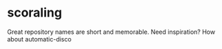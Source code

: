 # scoraling
Great repository names are short and memorable. Need inspiration? How about automatic-disco
